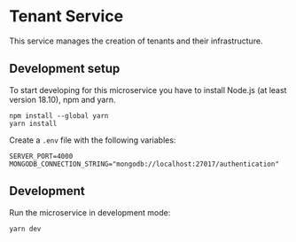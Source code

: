 # Tenant Service

This service manages the creation of tenants and their infrastructure.


## Development setup
To start developing for this microservice you have to install 
Node.js (at least version 18.10), npm and yarn.

```
npm install --global yarn 
yarn install
```

Create a `.env` file with the following variables:

```
SERVER_PORT=4000
MONGODB_CONNECTION_STRING="mongodb://localhost:27017/authentication"
```

## Development
Run the microservice in development mode:
```
yarn dev
```
